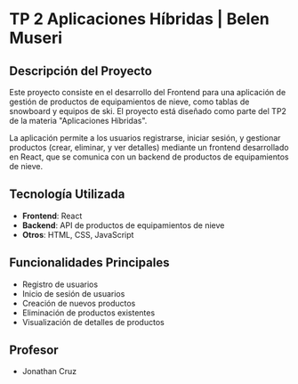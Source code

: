 # TP 2 Aplicaciones Híbridas | Belen Museri

## Descripción del Proyecto

Este proyecto consiste en el desarrollo del Frontend para una aplicación de gestión de productos de equipamientos de nieve, como tablas de snowboard y equipos de ski. El proyecto está diseñado como parte del TP2 de la materia "Aplicaciones Híbridas".

La aplicación permite a los usuarios registrarse, iniciar sesión, y gestionar productos (crear, eliminar, y ver detalles) mediante un frontend desarrollado en React, que se comunica con un backend de productos de equipamientos de nieve.

## Tecnología Utilizada

- **Frontend**: React
- **Backend**: API de productos de equipamientos de nieve
- **Otros**: HTML, CSS, JavaScript

## Funcionalidades Principales

- Registro de usuarios
- Inicio de sesión de usuarios
- Creación de nuevos productos
- Eliminación de productos existentes
- Visualización de detalles de productos

## Profesor

- Jonathan Cruz
